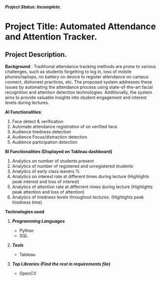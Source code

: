 ##### Project Status: Incomplete.
# Project Title: Automated Attendance and Attention Tracker.

## Project Description.
**Background** :
Traditional attendance tracking methods are prone to various challenges, such as students forgetting to log in, loss of mobile phones/laptops, no battery on device to register attendance on campus connect, dishonest practices, etc. The proposed system addresses these issues by automating the attendance process using state-of-the-art facial recognition and attention detection technologies. Additionally, the system aims to provide valuable insights into student engagement and interest levels during lectures.</p>   

**AI Functionalities**:
1.  Face detect & verification
2.	Automate attendance registration of on verified face.
3.	Audience tiredness detection
4.	Audience Focus/distraction detection
5.	Audience participation detection

**BI Functionalities (Displayed on Tableau dashboard)**
1. Analytics on number of students present
2. Analytics of number of registered and unregistered students
3. Analytics of early class leavers %
4. Analytics on interest rate at different times during lecture (Highlights peak interest and loss of interest)
5. Analytics of attention rate at differrent rimes during lecture (Highlights peak attention and loss of attention)
6. Analytics of tiredness levels throughout lectures. (Highlights peak tiredness time)

**Technologies used**
1. ***Programming Languages***
   - Python
   - SQL
    
2. ***Tools***
   - Tableau

3. ***Top Libraries (Find the rest in requirements file)***
   - OpenCV
